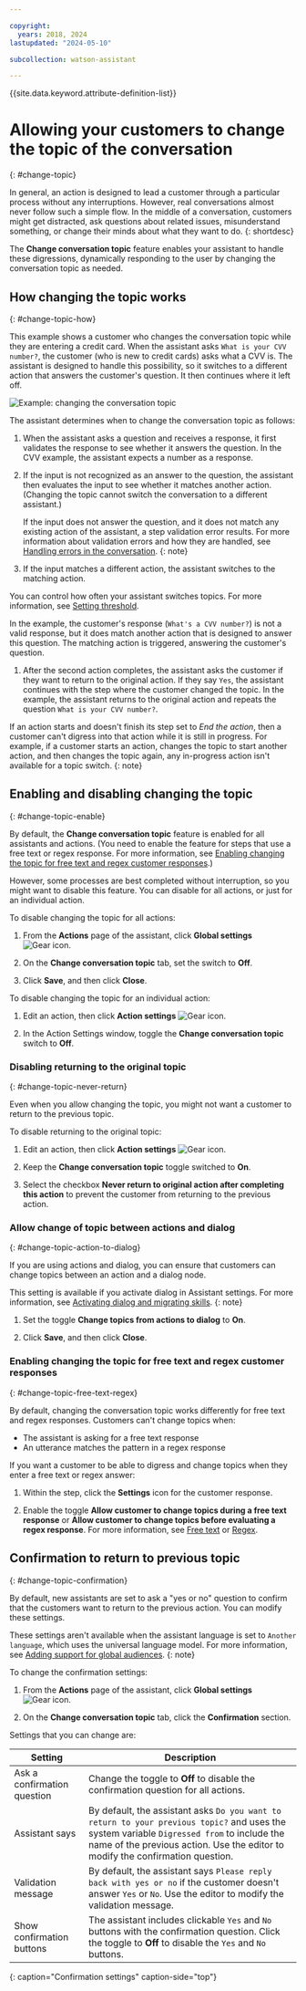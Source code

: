 ```yaml
---

copyright:
  years: 2018, 2024
lastupdated: "2024-05-10"

subcollection: watson-assistant

---
```


{{site.data.keyword.attribute-definition-list}}

# Allowing your customers to change the topic of the conversation
{: #change-topic}

In general, an action is designed to lead a customer through a particular process without any interruptions. However, real conversations almost never follow such a simple flow. In the middle of a conversation, customers might get distracted, ask questions about related issues, misunderstand something, or change their minds about what they want to do.
{: shortdesc}

The **Change conversation topic** feature enables your assistant to handle these digressions, dynamically responding to the user by changing the conversation topic as needed.

## How changing the topic works
{: #change-topic-how}

This example shows a customer who changes the conversation topic while they are entering a credit card. When the assistant asks `What is your CVV number?`, the customer (who is new to credit cards) asks what a CVV is. The assistant is designed to handle this possibility, so it switches to a different action that answers the customer's question. It then continues where it left off.

![Example: changing the conversation topic](images/changing-topic-example.gif)

The assistant determines when to change the conversation topic as follows:

1. When the assistant asks a question and receives a response, it first validates the response to see whether it answers the question. In the CVV example, the assistant expects a number as a response.

1. If the input is not recognized as an answer to the question, the assistant then evaluates the input to see whether it matches another action. (Changing the topic cannot switch the conversation to a different assistant.)

    If the input does not answer the question, and it does not match any existing action of the assistant, a step validation error results. For more information about validation errors and how they are handled, see [Handling errors in the conversation](/docs/watson-assistant?topic=watson-assistant-handle-errors).
    {: note}

1. If the input matches a different action, the assistant switches to the matching action.

  You can control how often your assistant switches topics. For more information, see [Setting threshold](/docs/watson-assistant?topic=watson-assistant-handle-errors#setting-threshold).



  In the example, the customer's response (`What's a CVV number?`) is not a valid response, but it does match another action that is designed to answer this question. The matching action is triggered, answering the customer's question.

1. After the second action completes, the assistant asks the customer if they want to return to the original action. If they say `Yes`, the assistant continues with the step where the customer changed the topic. In the example, the assistant returns to the original action and repeats the question `What is your CVV number?`.

If an action starts and doesn't finish its step set to *End the action*, then a customer can't digress into that action while it is still in progress. For example, if a customer starts an action, changes the topic to start another action, and then changes the topic again, any in-progress action isn't available for a topic switch.
{: note}

## Enabling and disabling changing the topic
{: #change-topic-enable}

By default, the **Change conversation topic** feature is enabled for all assistants and actions. (You need to enable the feature for steps that use a free text or regex response. For more information, see [Enabling changing the topic for free text and regex customer responses](#change-topic-free-text-regex).)

However, some processes are best completed without interruption, so you might want to disable this feature. You can disable for all actions, or just for an individual action.

To disable changing the topic for all actions:

1. From the **Actions** page of the assistant, click **Global settings** ![Gear icon](../../icons/settings.svg).

1. On the **Change conversation topic** tab, set the switch to **Off**.

1. Click **Save**, and then click **Close**.

To disable changing the topic for an individual action:

1. Edit an action, then click **Action settings** ![Gear icon](../../icons/settings.svg).

1. In the Action Settings window, toggle the **Change conversation topic** switch to **Off**.

### Disabling returning to the original topic
{: #change-topic-never-return}

Even when you allow changing the topic, you might not want a customer to return to the previous topic. 

To disable returning to the original topic:

1. Edit an action, then click **Action settings** ![Gear icon](../../icons/settings.svg).

1. Keep the **Change conversation topic** toggle switched to **On**.

1. Select the checkbox **Never return to original action after completing this action** to prevent the customer from returning to the previous action.

### Allow change of topic between actions and dialog
{: #change-topic-action-to-dialog}

If you are using actions and dialog, you can ensure that customers can change topics between an action and a dialog node.

This setting is available if you activate dialog in Assistant settings. For more information, see [Activating dialog and migrating skills](/docs/watson-assistant?topic=watson-assistant-activate-dialog).
{: note}

1. Set the toggle **Change topics from actions to dialog** to **On**.

1. Click **Save**, and then click **Close**.

### Enabling changing the topic for free text and regex customer responses
{: #change-topic-free-text-regex}

By default, changing the conversation topic works differently for free text and regex responses. Customers can't change topics when:

- The assistant is asking for a free text response 
- An utterance matches the pattern in a regex response

If you want a customer to be able to digress and change topics when they enter a free text or regex answer:
 
1. Within the step, click the **Settings** icon for the customer response.
 
1. Enable the toggle **Allow customer to change topics during a free text response** or **Allow customer to change topics before evaluating a regex response**. For more information, see [Free text](/docs/watson-assistant?topic=watson-assistant-collect-info#customer-response-type-free-text) or [Regex](/docs/watson-assistant?topic=watson-assistant-collect-info#customer-response-type-regex).

## Confirmation to return to previous topic
{: #change-topic-confirmation}

By default, new assistants are set to ask a "yes or no" question to confirm that the customers want to return to the previous action. You can modify these settings.

These settings aren't available when the assistant language is set to `Another language`, which uses the universal language model. For more information, see [Adding support for global audiences](/docs/watson-assistant?topic=watson-assistant-admin-language-support).
{: note}

To change the confirmation settings:

1. From the **Actions** page of the assistant, click **Global settings** ![Gear icon](../../icons/settings.svg).

1. On the **Change conversation topic** tab, click the **Confirmation** section.

Settings that you can change are:

| Setting | Description |
| --- | --- |
| Ask a confirmation question | Change the toggle to **Off** to disable the confirmation question for all actions. |
| Assistant says | By default, the assistant asks `Do you want to return to your previous topic?` and uses the system variable `Digressed from` to include the name of the previous action. Use the editor to modify the confirmation question. |
| Validation message | By default, the assistant says `Please reply back with yes or no` if the customer doesn't answer `Yes` or `No`. Use the editor to modify the validation message. |
| Show confirmation buttons | The assistant includes clickable `Yes` and `No` buttons with the confirmation question. Click the toggle to **Off** to disable the `Yes` and `No` buttons. |
{: caption="Confirmation settings" caption-side="top"}
